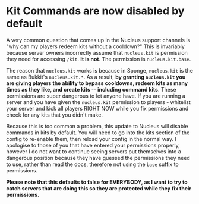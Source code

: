 # Kit Commands are now disabled by default

A very common question that comes up in the Nucleus support channels is "why can my players redeem kits without a cooldown?" This is invariably because server owners incorrectly assume that `nucleus.kit` is permission they need for accessing `/kit`. **It is not**. The permission is `nucleus.kit.base`.

The reason that `nucleus.kit` works is because in Sponge, `nucleus.kit` is the same as Bukkit's `nucleus.kit.*`. As a result, **by granting `nucleus.kit` you are giving players the ability to bypass cooldowns, redeem kits as many times as they like, and create kits -- including command kits**. These permissions are super dangerous to let anyone have. If you are running a server and you have given the `nucleus.kit` permission to players - whitelist your server and kick all players RIGHT NOW while you fix permissions and check for any kits that you didn't make.

Because this is too common a problem, this update to Nucleus will disable commands in kits by default. You will need to go into the kits section of the config to re-enable them, then reload your config in the normal way. I apologise to those of you that have entered your permissions properly, however I do not want to continue seeing servers put themselves into a dangerous position because they have guessed the permissions they need to use, rather than read the docs, therefore not using the `base` suffix to permissions. 

**Please note that this defaults to false for EVERYBODY, as I want to try to catch servers that are doing this so they are protected while they fix their permissions.**